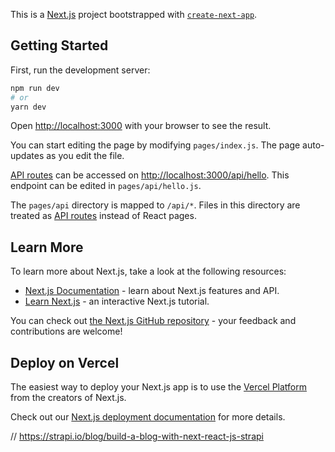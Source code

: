 This is a [Next.js](https://nextjs.org/) project bootstrapped with [`create-next-app`](https://github.com/vercel/next.js/tree/canary/packages/create-next-app).

## Getting Started

First, run the development server:

```bash
npm run dev
# or
yarn dev
```

Open [http://localhost:3000](http://localhost:3000) with your browser to see the result.

You can start editing the page by modifying `pages/index.js`. The page auto-updates as you edit the file.

[API routes](https://nextjs.org/docs/api-routes/introduction) can be accessed on [http://localhost:3000/api/hello](http://localhost:3000/api/hello). This endpoint can be edited in `pages/api/hello.js`.

The `pages/api` directory is mapped to `/api/*`. Files in this directory are treated as [API routes](https://nextjs.org/docs/api-routes/introduction) instead of React pages.

## Learn More

To learn more about Next.js, take a look at the following resources:

- [Next.js Documentation](https://nextjs.org/docs) - learn about Next.js features and API.
- [Learn Next.js](https://nextjs.org/learn) - an interactive Next.js tutorial.

You can check out [the Next.js GitHub repository](https://github.com/vercel/next.js/) - your feedback and contributions are welcome!

## Deploy on Vercel

The easiest way to deploy your Next.js app is to use the [Vercel Platform](https://vercel.com/new?utm_medium=default-template&filter=next.js&utm_source=create-next-app&utm_campaign=create-next-app-readme) from the creators of Next.js.

Check out our [Next.js deployment documentation](https://nextjs.org/docs/deployment) for more details.

// https://strapi.io/blog/build-a-blog-with-next-react-js-strapi

<!-- {
  "id": 1,
  "published_at": "2021-11-13T16:40:39.041Z",
  "created_at": "2021-11-13T16:40:39.041Z",
  "updated_at": "2021-11-17T06:14:22.978Z",
  "seo": {
    "id": 1,
    "metaTitle": "Вячеслав Коханный",
    "metaDescription": "Фронтенд-разработчик",
    "shareImage": {
      "id": 13,
      "name": "avatar.jpg",
      "alternativeText": "",
      "caption": "",
      "width": 512,
      "height": 512,
      "formats": {
        "thumbnail": {
          "name": "thumbnail_avatar.jpg",
          "hash": "thumbnail_avatar_a5faddaad2",
          "ext": ".jpg",
          "mime": "image/jpeg",
          "width": 156,
          "height": 156,
          "size": 7.16,
          "path": null,
          "url": "/uploads/thumbnail_avatar_a5faddaad2.jpg"
        },
        "small": {
          "name": "small_avatar.jpg",
          "hash": "small_avatar_a5faddaad2",
          "ext": ".jpg",
          "mime": "image/jpeg",
          "width": 500,
          "height": 500,
          "size": 54.96,
          "path": null,
          "url": "/uploads/small_avatar_a5faddaad2.jpg"
        }
      },
      "hash": "avatar_a5faddaad2",
      "ext": ".jpg",
      "mime": "image/jpeg",
      "size": 58.1,
      "url": "/uploads/avatar_a5faddaad2.jpg",
      "previewUrl": null,
      "provider": "local",
      "provider_metadata": null,
      "created_at": "2021-11-13T19:38:49.070Z",
      "updated_at": "2021-11-13T19:38:49.085Z"
    }
  },
  "hero": {
    "id": 1,
    "title": "Вячеслав Коханный, фронтенд-разработчик",
    "nav": "**Навигация по сайту:**\n- [Портфолио](/portfolio)\n- [Блог](/blog)",
    "skills": "**Владею:**\n- HTML5\n- CSS3 и SCSS\n- JavaScript\n- React\n- Redux Toolkit\n- React Hook Form\n- Material UI\n- Styled Components\n- ООП\n- Git\n- БЭМ\n\n**Базовый уровень:**\n- TypeScript\n- React Query\n- Redux Thunk\n- Redux Saga\n- Webpack",
    "description": "Создаю фронтенд сайтов и веб-приложений. Ищу работу",
    "contacts": "**Предложить работу:**\n- [slavik.kohanniy@yandex.ru](mailto:slavik.kohanniy@yandex.ru)\n- [Телеграм](https://t.me/kohanniy)\n",
    "avatar": {
      "id": 15,
      "name": "main-round.png",
      "alternativeText": "",
      "caption": "",
      "width": 190,
      "height": 225,
      "formats": {
        "thumbnail": {
          "name": "thumbnail_main-round.png",
          "hash": "thumbnail_main_round_9099ad4072",
          "ext": ".png",
          "mime": "image/png",
          "width": 132,
          "height": 156,
          "size": 55.66,
          "path": null,
          "url": "/uploads/thumbnail_main_round_9099ad4072.png"
        }
      },
      "hash": "main_round_9099ad4072",
      "ext": ".png",
      "mime": "image/png",
      "size": 62.78,
      "url": "/uploads/main_round_9099ad4072.png",
      "previewUrl": null,
      "provider": "local",
      "provider_metadata": null,
      "created_at": "2021-11-15T06:01:34.821Z",
      "updated_at": "2021-11-15T06:01:34.832Z"
    }
  }
} -->
